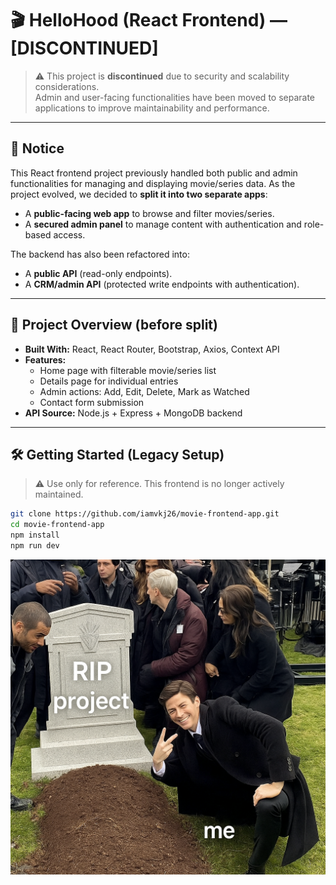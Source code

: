 # 🎬 HelloHood (React Frontend) — [DISCONTINUED]

> ⚠️ This project is **discontinued** due to security and scalability considerations.  
> Admin and user-facing functionalities have been moved to separate applications to improve maintainability and performance.

---

## 📌 Notice

This React frontend project previously handled both public and admin functionalities for managing and displaying movie/series data. As the project evolved, we decided to **split it into two separate apps**:

- A **public-facing web app** to browse and filter movies/series.
- A **secured admin panel** to manage content with authentication and role-based access.

The backend has also been refactored into:
- A **public API** (read-only endpoints).
- A **CRM/admin API** (protected write endpoints with authentication).

---

## 📂 Project Overview (before split)

- **Built With:** React, React Router, Bootstrap, Axios, Context API
- **Features:**
  - Home page with filterable movie/series list
  - Details page for individual entries
  - Admin actions: Add, Edit, Delete, Mark as Watched
  - Contact form submission
- **API Source:** Node.js + Express + MongoDB backend

---

## 🛠️ Getting Started (Legacy Setup)

> ⚠️ Use only for reference. This frontend is no longer actively maintained.

```bash
git clone https://github.com/iamvkj26/movie-frontend-app.git
cd movie-frontend-app
npm install
npm run dev
```
![RIP Project](./public/assets/image/project.png)
